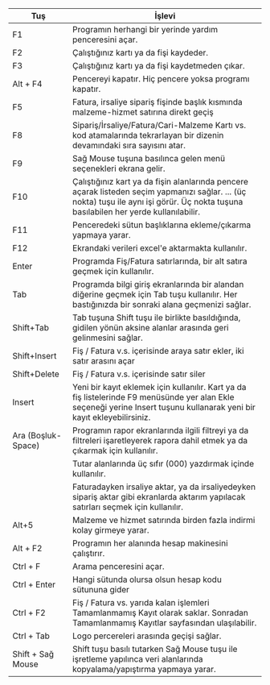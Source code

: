 | Tuş                | İşlevi                                                                                                                                                                                  | 
|--------------------|-----------------------------------------------------------------------------------------------------------------------------------------------------------------------------------------| 
| F1                 | Programın herhangi bir yerinde yardım penceresini açar.                                                                                                                                 | 
| F2                 | Çalıştığınız kartı ya da fişi kaydeder.                                                                                                                                                 | 
| F3                 | Çalıştığınız kartı ya da fişi kaydetmeden çıkar.                                                                                                                                       | 
| Alt + F4           | Pencereyi kapatır. Hiç pencere yoksa programı kapatır.                                                                                                                                  | 
| F5                 | Fatura, irsaliye sipariş fişinde başlık kısmında malzeme-hizmet satırına direkt geçiş                                                                                                   | 
| F8                 | Sipariş/İrsaliye/Fatura/Cari-Malzeme Kartı vs. kod atamalarında tekrarlayan bir dizenin devamındaki sıra sayısını atar.                                                                                                   | 
| F9                 | Sağ Mouse tuşuna basılınca gelen menü seçenekleri ekrana gelir.                                                                                                                         | 
| F10                | Çalıştığınız kart ya da fişin alanlarında pencere açarak listeden seçim yapmanızı sağlar. ... (üç nokta) tuşu ile aynı işi görür. Üç nokta tuşuna basılabilen her yerde kullanılabilir. | 
| F11                | Penceredeki sütun başlıklarına ekleme/çıkarma yapmaya yarar.                                                                                                                           | 
| F12                | Ekrandaki verileri excel'e aktarmakta kullanılır.                                                                                                                                       | 
| Enter              | Programda Fiş/Fatura satırlarında, bir alt satıra geçmek için kullanılır.                                                                                                               | 
| Tab                | Programda bilgi giriş ekranlarında bir alandan diğerine geçmek için Tab tuşu kullanılır. Her bastığınızda bir sonraki alana geçmenizi sağlar.                                           | 
| Shift+Tab          | Tab tuşuna Shift tuşu ile birlikte basıldığında, gidilen yönün aksine alanlar arasında geri gelinmesini sağlar.                                                                         | 
| Shift+Insert       | Fiş / Fatura v.s. içerisinde araya satır ekler, iki satır arasını açar                                                                                                                  | 
| Shift+Delete       | Fiş / Fatura v.s. içerisinde satır siler                                                                                                                                                | 
| Insert             | Yeni bir kayıt eklemek için kullanılır. Kart ya da fiş listelerinde F9 menüsünde yer alan Ekle seçeneği yerine Insert tuşunu kullanarak yeni bir kayıt ekleyebilirsiniz.                | 
| Ara (Boşluk-Space) | Programın rapor ekranlarında ilgili filtreyi ya da filtreleri işaretleyerek rapora dahil etmek ya da çıkarmak için kullanılır.                                                          | 
|                    | Tutar alanlarında üç sıfır (000) yazdırmak içinde kullanılır.                                                                                                                           | 
|                    | Faturadayken irsaliye aktar, ya da irsaliyedeyken sipariş aktar gibi ekranlarda aktarım yapılacak satırları seçmek için kullanılır.                                                     | 
| Alt+5              | Malzeme ve hizmet satırında birden fazla indirmi kolay girmeye yarar.                                                                                                                   | 
| Alt + F2           | Programın her alanında hesap makinesini çalıştırır.                                                                                                                                     | 
| Ctrl + F           | Arama penceresini açar.                                                                                                                                                                  | 
| Ctrl + Enter       | Hangi sütunda olursa olsun hesap kodu sütununa gider                                                                                                                                    | 
| Ctrl + F2       | Fiş / Fatura vs. yarıda kalan işlemleri Tamamlanmamış Kayıt olarak saklar. Sonradan Tamamlanmamış Kayıtlar sayfasından ulaşılabilir.                                                        | 
| Ctrl + Tab       | Logo percereleri arasında geçişi sağlar.                                                                                                                                                  | 
| Shift + Sağ Mouse  | Shift tuşu basılı tutarken Sağ Mouse tuşu ile işretleme yapılınca veri alanlarında kopyalama/yapıştırma yapmaya yarar.                                                                  | 

